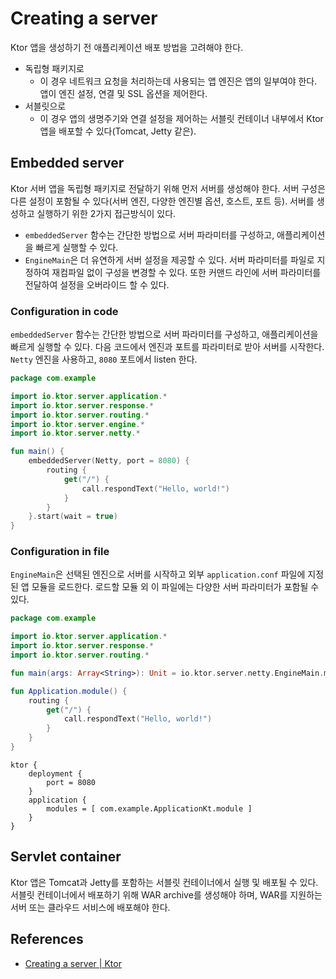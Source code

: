 # Creating a server

Ktor 앱을 생성하기 전 애플리케이션 배포 방법을 고려해야 한다.

* 독립형 패키지로
    * 이 경우 네트워크 요청을 처리하는데 사용되는 앱 엔진은 앱의 일부여야 한다. 앱이 엔진 설정, 연결 및 SSL 옵션을 제어한다.
* 서블릿으로
    * 이 경우 앱의 생명주기와 연결 설정을 제어하는 서블릿 컨테이너 내부에서 Ktor 앱을 배포할 수 있다(Tomcat, Jetty 같은).

## Embedded server

Ktor 서버 앱을 독립형 패키지로 전달하기 위해 먼저 서버를 생성해야 한다. 서버 구성은 다른 설정이 포함될 수 있다(서버 엔진, 다양한 엔진별 옵션, 호스트, 포트 등). 서버를 생성하고 실행하기 위한 2가지
접근방식이 있다.

* `embeddedServer` 함수는 간단한 방법으로 서버 파라미터를 구성하고, 애플리케이션을 빠르게 실행할 수 있다.
* `EngineMain`은 더 유연하게 서버 설정을 제공할 수 있다. 서버 파라미터를 파일로 지정하여 재컴파일 없이 구성을 변경할 수 있다. 또한 커맨드 라인에 서버 파라미터를 전달하여 설정을 오버라이드 할 수
  있다.

### Configuration in code

`embeddedServer` 함수는 간단한 방법으로 서버 파라미터를 구성하고, 애플리케이션을 빠르게 실행할 수 있다. 다음 코드에서 엔진과 포트를 파라미터로 받아 서버를 시작한다. `Netty` 엔진을
사용하고, `8080` 포트에서 listen 한다.

```kotlin
package com.example

import io.ktor.server.application.*
import io.ktor.server.response.*
import io.ktor.server.routing.*
import io.ktor.server.engine.*
import io.ktor.server.netty.*

fun main() {
    embeddedServer(Netty, port = 8080) {
        routing {
            get("/") {
                call.respondText("Hello, world!")
            }
        }
    }.start(wait = true)
}
```

### Configuration in file

`EngineMain`은 선택된 엔진으로 서버를 시작하고 외부 `application.conf` 파일에 지정된 앱 모듈을 로드한다. 로드할 모듈 외 이 파일에는 다양한 서버 파라미터가 포함될 수 있다.

```kotlin
package com.example

import io.ktor.server.application.*
import io.ktor.server.response.*
import io.ktor.server.routing.*

fun main(args: Array<String>): Unit = io.ktor.server.netty.EngineMain.main(args)

fun Application.module() {
    routing {
        get("/") {
            call.respondText("Hello, world!")
        }
    }
}
```

```
ktor {
    deployment {
        port = 8080
    }
    application {
        modules = [ com.example.ApplicationKt.module ]
    }
}
```

## Servlet container

Ktor 앱은 Tomcat과 Jetty를 포함하는 서블릿 컨테이너에서 실행 및 배포될 수 있다. 서블릿 컨테이너에서 배포하기 위해 WAR archive를 생성해야 하며, WAR를 지원하는 서버 또는 클라우드 서비스에
배포해야 한다.

## References

* [Creating a server | Ktor](https://ktor.io/docs/create-server.html)